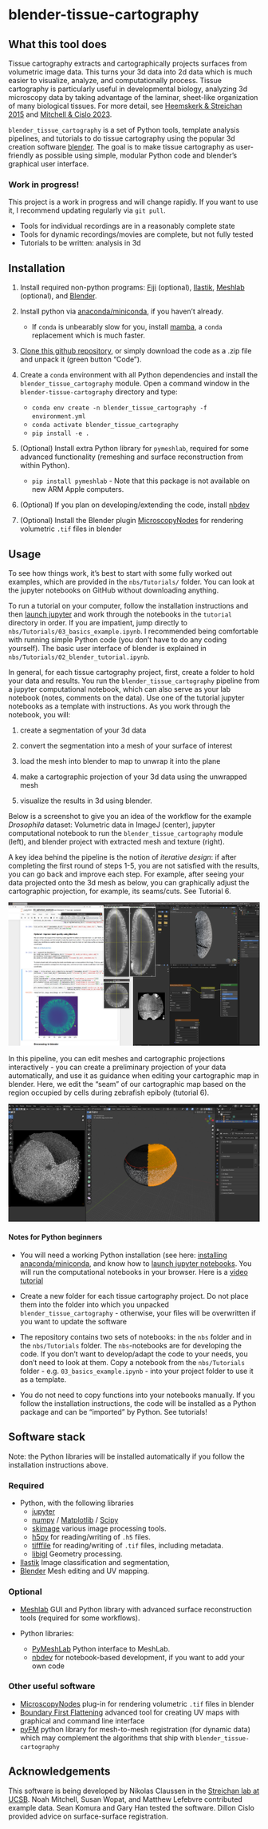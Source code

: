 # blender-tissue-cartography


<!-- WARNING: THIS FILE WAS AUTOGENERATED! DO NOT EDIT! -->

## What this tool does

Tissue cartography extracts and cartographically projects surfaces from
volumetric image data. This turns your 3d data into 2d data which is
much easier to visualize, analyze, and computationally process. Tissue
cartography is particularly useful in developmental biology, analyzing
3d microscopy data by taking advantage of the laminar, sheet-like
organization of many biological tissues. For more detail, see [Heemskerk
& Streichan 2015](https://doi.org/10.1038/nmeth.3648) and [Mitchell &
Cislo 2023](https://doi.org/10.1038/s41592-023-02081-w).

`blender_tissue_cartography` is a set of Python tools, template analysis
pipelines, and tutorials to do tissue cartography using the popular 3d
creation software [blender](https://www.blender.org/). The goal is to
make tissue cartography as user-friendly as possible using simple,
modular Python code and blender’s graphical user interface.

### Work in progress!

This project is a work in progress and will change rapidly. If you want
to use it, I recommend updating regularly via `git pull`.

- Tools for individual recordings are in a reasonably complete state
- Tools for dynamic recordings/movies are complete, but not fully tested
- Tutorials to be written: analysis in 3d

## Installation

1.  Install required non-python programs: [Fiji](https://fiji.sc/)
    (optional), [Ilastik](https://www.ilastik.org/),
    [Meshlab](https://www.meshlab.net/) (optional), and
    [Blender](https://www.blender.org/).

2.  Install python via
    [anaconda/miniconda](https://docs.anaconda.com/miniconda/miniconda-install/),
    if you haven’t already.

    - If `conda` is unbearably slow for you, install
      [mamba](https://mamba.readthedocs.io/en/latest/index.html), a
      `conda` replacement which is much faster.

3.  [Clone this github
    repository](https://docs.github.com/en/repositories/creating-and-managing-repositories/cloning-a-repository),
    or simply download the code as a .zip file and unpack it (green
    button “Code”).

4.  Create a `conda` environment with all Python dependencies and
    install the `blender_tissue_cartography` module. Open a command
    window in the `blender-tissue-cartography` directory and type:

    - `conda env create -n blender_tissue_cartography -f environment.yml`
    - `conda activate blender_tissue_cartography`
    - `pip install -e .`

5.  (Optional) Install extra Python library for `pymeshlab`, required
    for some advanced functionality (remeshing and surface
    reconstruction from within Python).

    - `pip install pymeshlab` - Note that this package is not available
      on new ARM Apple computers.

6.  (Optional) If you plan on developing/extending the code, install
    [nbdev](https://nbdev.fast.ai/)

7.  (Optional) Install the Blender plugin
    [MicroscopyNodes](https://github.com/oanegros/MicroscopyNodes) for
    rendering volumetric `.tif` files in blender

## Usage

To see how things work, it’s best to start with some fully worked out
examples, which are provided in the `nbs/Tutorials/` folder. You can
look at the jupyter notebooks on GitHub without downloading anything.

To run a tutorial on your computer, follow the installation instructions
and then [launch
jupyter](https://docs.jupyter.org/en/latest/running.html) and work
through the notebooks in the `tutorial` directory in order. If you are
impatient, jump directly to `nbs/Tutorials/03_basics_example.ipynb`. I
recommended being comfortable with running simple Python code (you don’t
have to do any coding yourself). The basic user interface of blender is
explained in `nbs/Tutorials/02_blender_tutorial.ipynb`.

In general, for each tissue cartography project, first, create a folder
to hold your data and results. You run the `blender_tissue_cartography`
pipeline from a jupyter computational notebook, which can also serve as
your lab notebook (notes, comments on the data). Use one of the tutorial
jupyter notebooks as a template with instructions. As you work through
the notebook, you will:

1.  create a segmentation of your 3d data

2.  convert the segmentation into a mesh of your surface of interest

3.  load the mesh into blender to map to unwrap it into the plane

4.  make a cartographic projection of your 3d data using the unwrapped
    mesh

5.  visualize the results in 3d using blender.

Below is a screenshot to give you an idea of the workflow for the
example *Drosophila* dataset: Volumetric data in ImageJ (center),
jupyter computational notebook to run the `blender_tissue_cartography`
module (left), and blender project with extracted mesh and texture
(right).

A key idea behind the pipeline is the notion of *iterative design*: if
after completing the first round of steps 1-5, you are not satisfied
with the results, you can go back and improve each step. For example,
after seeing your data projected onto the 3d mesh as below, you can
graphically adjust the cartographic projection, for example, its
seams/cuts. See Tutorial 6.

![image.png](index_files/figure-commonmark/cell-6-1-image.png)

In this pipeline, you can edit meshes and cartographic projections
interactively - you can create a preliminary projection of your data
automatically, and use it as guidance when editing your cartographic map
in blender. Here, we edit the “seam” of our cartographic map based on
the region occupied by cells during zebrafish epiboly (tutorial 6).

![image-2.png](index_files/figure-commonmark/cell-7-1-image-2.png)

#### Notes for Python beginners

- You will need a working Python installation (see here: [installing
  anaconda/miniconda](https://docs.anaconda.com/miniconda/miniconda-install/),
  and know how to [launch jupyter
  notebooks](https://docs.jupyter.org/en/latest/running.html). You will
  run the computational notebooks in your browser. Here is a [video
  tutorial](https://www.youtube.com/watch?v=HW29067qVWk)

- Create a new folder for each tissue cartography project. Do not place
  them into the folder into which you unpacked
  `blender_tissue_cartography` - otherwise, your files will be
  overwritten if you want to update the software

- The repository contains two sets of notebooks: in the `nbs` folder and
  in the `nbs/Tutorials` folder. The `nbs`-notebooks are for developing
  the code. If you don’t want to develop/adapt the code to your needs,
  you don’t need to look at them. Copy a notebook from the
  `nbs/Tutorials` folder - e.g. `03_basics_example.ipynb` - into your
  project folder to use it as a template.

- You do not need to copy functions into your notebooks manually. If you
  follow the installation instructions, the code will be installed as a
  Python package and can be “imported” by Python. See tutorials!

## Software stack

Note: the Python libraries will be installed automatically if you follow
the installation instructions above.

### Required

- Python, with the following libraries
  - [jupyter](https://jupyter.org/)
  - [numpy](https://numpy.org/) / [Matplotlib](https://matplotlib.org/)
    / [Scipy](https://scipy.org/)
  - [skimage](https://scikit-image.org) various image processing tools.
  - [h5py](https://www.h5py.org/) for reading/writing of `.h5` files.
  - [tifffile](https://github.com/cgohlke/tifffile/) for reading/writing
    of `.tif` files, including metadata.
  - [libigl](https://libigl.github.io/libigl-python-bindings) Geometry
    processing.
- [Ilastik](https://www.ilastik.org/) Image classification and
  segmentation,
- [Blender](https://www.blender.org/) Mesh editing and UV mapping.

### Optional

- [Meshlab](https://www.meshlab.net/) GUI and Python library with
  advanced surface reconstruction tools (required for some workflows).

- Python libraries:

  - [PyMeshLab](https://pymeshlab.readthedocs.io/en/latest/index.html)
    Python interface to MeshLab.
  - [nbdev](https://nbdev.fast.ai/tutorials/tutorial.html) for
    notebook-based development, if you want to add your own code

### Other useful software

- [MicroscopyNodes](https://github.com/oanegros/MicroscopyNodes) plug-in
  for rendering volumetric `.tif` files in blender
- [Boundary First
  Flattening](https://github.com/GeometryCollective/boundary-first-flattening)
  advanced tool for creating UV maps with graphical and command line
  interface
- [pyFM](https://github.com/RobinMagnet/pyFM) python library for
  mesh-to-mesh registration (for dynamic data) which may complement the
  algorithms that ship with `blender_tissue-cartography`

## Acknowledgements

This software is being developed by Nikolas Claussen in the [Streichan
lab at UCSB](https://streichanlab.physics.ucsb.edu/). Noah Mitchell,
Susan Wopat, and Matthew Lefebvre contributed example data. Sean Komura
and Gary Han tested the software. Dillon Cislo provided advice on
surface-surface registration.
